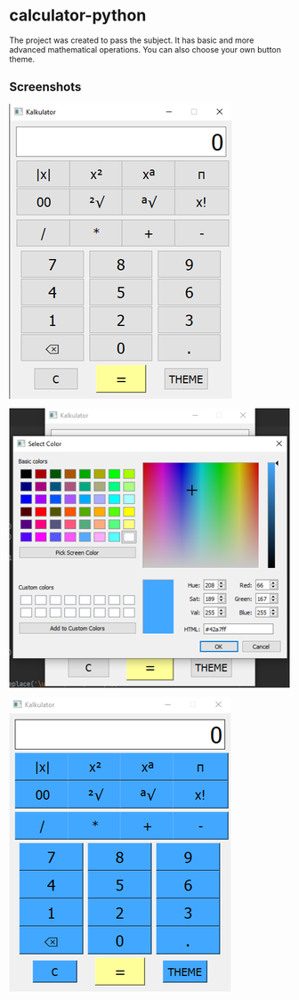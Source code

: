 # calculator-python
The project was created to pass the subject. It has basic and more advanced mathematical operations. You can also choose your own button theme.

## Screenshots
![Alt text](obraz_2021-10-21_195027.png?raw=true)

![Alt text](obraz_2021-10-21_195042.png?raw=true)

![Alt text](obraz_2021-10-21_195051.png?raw=true)
